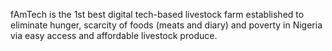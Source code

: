 fAmTech is the 1st best digital tech-based livestock farm established to eliminate hunger, scarcity of foods (meats and diary) and poverty in Nigeria via easy access and affordable livestock produce.
